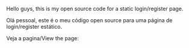 Hello guys, this is my open source code for a static login/register page.

Olá pessoal, este é o meu código open source para uma página de login/register estático.

Veja a pagina/View the page:


